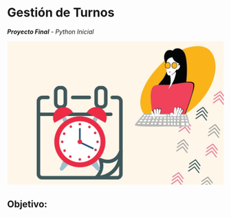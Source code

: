 #  **Gestión de Turnos**
**_Proyecto Final_** - _Python Inicial_

![Turnos](/imagenes/imagen_principal.jpeg)

## **Objetivo:**
